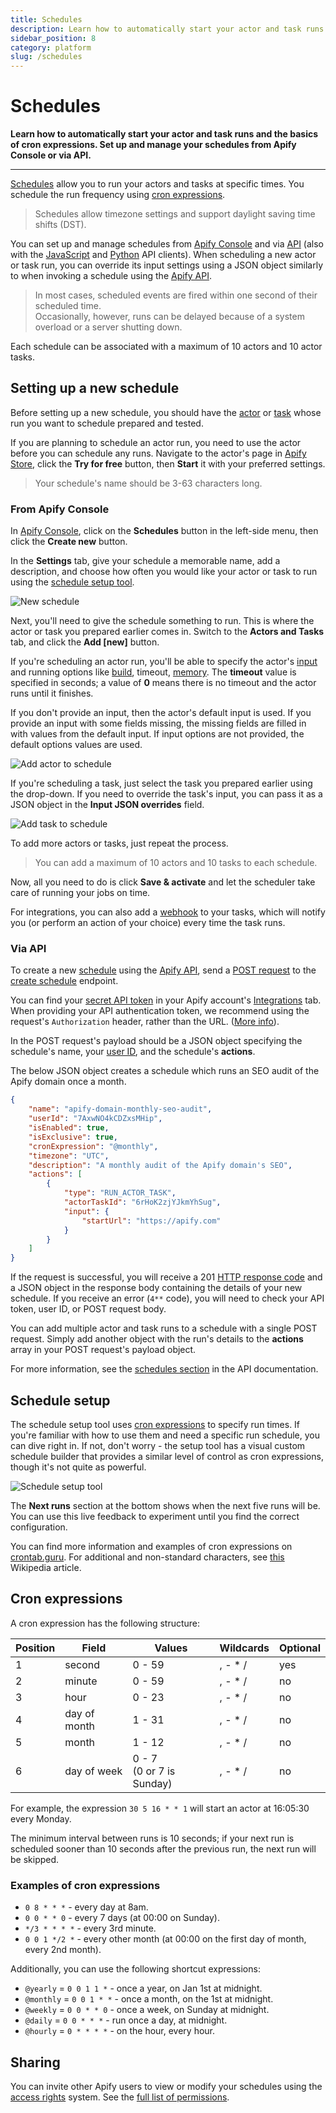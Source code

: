 ```yaml
---
title: Schedules
description: Learn how to automatically start your actor and task runs and the basics of cron expressions. Set up and manage your schedules from Apify Console or via API.
sidebar_position: 8
category: platform
slug: /schedules
---
```


# Schedules

**Learn how to automatically start your actor and task runs and the basics of cron expressions. Set up and manage your schedules from Apify Console or via API.**

---

[Schedules](https://console.apify.com/schedules) allow you to run your actors and tasks at specific times. You schedule the run frequency using [cron expressions](#cron-expressions).

> Schedules allow timezone settings and support daylight saving time shifts (DST).

You can set up and manage schedules from [Apify Console](https://console.apify.com/schedules) and via [API](/api/v2#/reference/schedules) (also with the [JavaScript](/api/client/js/reference/class/ScheduleClient) and [Python](/api/client/python/reference/class/ScheduleClient) API clients). When scheduling a new actor or task run, you can override its input settings using a JSON object similarly to when invoking a schedule using the [Apify API](/api/v2#/reference/schedules/).

> In most cases, scheduled events are fired within one second of their scheduled time. <br/> Occasionally, however, runs can be delayed because of a system overload or a server shutting down.

Each schedule can be associated with a maximum of 10 actors and 10 actor tasks.

## Setting up a new schedule

Before setting up a new schedule, you should have the [actor](./actors/index.md) or [task](./actors/tasks.md) whose run you want to schedule prepared and tested.

If you are planning to schedule an actor run, you need to use the actor before you can schedule any runs. Navigate to the actor's page in [Apify Store](https://apify.com/store), click the **Try for free** button, then **Start** it with your preferred settings.

> Your schedule's name should be 3-63 characters long.

### From Apify Console

In [Apify Console](https://console.apify.com/schedules), click on the **Schedules** button in the left-side menu, then click the **Create new** button.

In the **Settings** tab, give your schedule a memorable name, add a description, and choose how often you would like your actor or task to run using the [schedule setup tool](#schedule-setup).

![New schedule](./images/schedule-settings.png)

Next, you'll need to give the schedule something to run. This is where the actor or task you prepared earlier comes in. Switch to the **Actors and Tasks** tab, and click the **Add [new]** button.

If you're scheduling an actor run, you'll be able to specify the actor's [input](./actors/running/input.md) and running options like [build](./actors/development/builds.md), timeout, [memory](./actors/running/memory_and_cpu.md). The **timeout** value is specified in seconds; a value of **0** means there is no timeout and the actor runs until it finishes.

If you don't provide an input, then the actor's default input is used. If you provide an input with some fields missing, the missing fields are filled in with values from the default input. If input options are not provided, the default options values are used.

![Add actor to schedule](./images/schedule-actor-run.png)

If you're scheduling a task, just select the task you prepared earlier using the drop-down. If you need to override the task's input, you can pass it as a JSON object in the **Input JSON overrides** field.

![Add task to schedule](./images/schedule-add-tasks.png)

To add more actors or tasks, just repeat the process.

> You can add a maximum of 10 actors and 10 tasks to each schedule.

Now, all you need to do is click **Save & activate** and let the scheduler take care of running your jobs on time.

For integrations, you can also add a [webhook](/platform/integrations/webhooks) to your tasks, which will notify you (or perform an action of your choice) every time the task runs.

### Via API

To create a new [schedule](/api/v2#/reference/schedules) using the [Apify API](/api/v2#), send a [POST request](https://developer.mozilla.org/en-US/docs/Web/HTTP/Methods/POST) to the [create schedule](/api/v2#/reference/schedules/schedules-collection/create-schedule) endpoint.

You can find your [secret API token](./integrations/index.md) in your Apify account's [Integrations](https://console.apify.com/account?tab=integrations) tab. When providing your API authentication token, we recommend using the request's `Authorization` header, rather than the URL. ([More info](/api/v2#/introduction/authentication)).

In the POST request's payload should be a JSON object specifying the schedule's name, your [user ID](https://console.apify.com/account#/integrations), and the schedule's **actions**.

The below JSON object creates a schedule which runs an SEO audit of the Apify domain once a month.

```json
{
    "name": "apify-domain-monthly-seo-audit",
    "userId": "7AxwNO4kCDZxsMHip",
    "isEnabled": true,
    "isExclusive": true,
    "cronExpression": "@monthly",
    "timezone": "UTC",
    "description": "A monthly audit of the Apify domain's SEO",
    "actions": [
        {
            "type": "RUN_ACTOR_TASK",
            "actorTaskId": "6rHoK2zjYJkmYhSug",
            "input": {
                "startUrl": "https://apify.com"
            }
        }
    ]
}
```

If the request is successful, you will receive a 201 [HTTP response code](https://developer.mozilla.org/en-US/docs/Web/HTTP/Status) and a JSON object in the response body containing the details of your new schedule. If you receive an error (`4**` code), you will need to check your API token, user ID, or POST request body.

You can add multiple actor and task runs to a schedule with a single POST request. Simply add another object with the run's details to the **actions** array in your POST request's payload object.

For more information, see the [schedules section](/api/v2#/reference/schedules/schedule-object/get-schedule) in the API documentation.

## Schedule setup

The schedule setup tool uses [cron expressions](https://en.wikipedia.org/wiki/Cron#CRON_expression) to specify run times. If you're familiar with how to use them and need a specific run schedule, you can dive right in. If not, don't worry - the setup tool has a visual custom schedule builder that provides a similar level of control as cron expressions, though it's not quite as powerful.

![Schedule setup tool](./images/schedule-setup.png)

The **Next runs** section at the bottom shows when the next five runs will be. You can use this live feedback to experiment until you find the correct configuration.

You can find more information and examples of cron expressions on [crontab.guru](http://crontab.guru/). For additional and non-standard characters, see [this](https://en.wikipedia.org/wiki/Cron#CRON_expression) Wikipedia article.

## Cron expressions

A cron expression has the following structure:

| Position | Field        | Values                         | Wildcards | Optional |
| -------- | ------------ | ------------------------------ | --------- | -------- |
| 1        | second       | 0 - 59                         | , - \* /  | yes      |
| 2        | minute       | 0 - 59                         | , - \* /  | no       |
| 3        | hour         | 0 - 23                         | , - \* /  | no       |
| 4        | day of month | 1 - 31                         | , - \* /  | no       |
| 5        | month        | 1 - 12                         | , - \* /  | no       |
| 6        | day of week  | 0 - 7 <br/> (0 or 7 is Sunday) | , - \* /  | no       |

For example, the expression `30 5 16 * * 1` will start an actor at 16:05:30 every Monday.

The minimum interval between runs is 10 seconds; if your next run is scheduled sooner than 10 seconds after the previous run, the next run will be skipped.

### Examples of cron expressions

-   `0 8 * * *` - every day at 8am.
-   `0 0 * * 0` - every 7 days (at 00:00 on Sunday).
-   `*/3 * * * *` - every 3rd minute.
-   `0 0 1 */2 *` - every other month (at 00:00 on the first day of month, every 2nd month).

Additionally, you can use the following shortcut expressions:

-   `@yearly` = `0 0 1 1 *` - once a year, on Jan 1st at midnight.
-   `@monthly` = `0 0 1 * *` - once a month, on the 1st at midnight.
-   `@weekly` = `0 0 * * 0` - once a week, on Sunday at midnight.
-   `@daily` = `0 0 * * *` - run once a day, at midnight.
-   `@hourly` = `0 * * * *` - on the hour, every hour.

## Sharing

You can invite other Apify users to view or modify your schedules using the [access rights](./access_rights/index.md) system. See the [full list of permissions](./access_rights/list_of_permissions.md).
